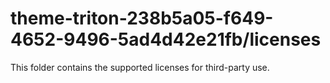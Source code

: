 # theme-triton-238b5a05-f649-4652-9496-5ad4d42e21fb/licenses

This folder contains the supported licenses for third-party use.
